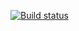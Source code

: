 [![Build status](https://ci.appveyor.com/api/projects/status/h3ke6gbw9xuwqbq5?svg=true)](https://ci.appveyor.com/project/IrinaVN2015/resthw2)